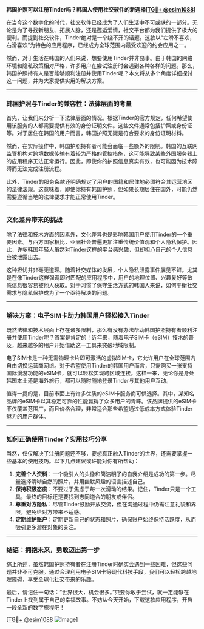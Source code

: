 **韩国护照可以注册Tinder吗？韩国人使用社交软件的新选择[[TG💪+ @esim1088](https://t.me/s/esim1088)]**

在当今这个数字化的时代，社交软件已经成为了人们生活中不可或缺的一部分。无论是为了寻找新朋友、拓展人脉，还是邂逅爱情，社交平台都为我们提供了极大的便利。而提到社交软件，Tinder绝对是一个绕不开的话题。这款以“左滑不喜欢，右滑喜欢”为特色的应用程序，已经成为全球范围内最受欢迎的约会应用之一。

然而，对于生活在韩国的人们来说，想要使用Tinder并非易事。由于韩国的网络环境和隐私政策相对严格，许多用户在尝试注册时会遇到各种各样的问题。那么，韩国护照持有人是否能够顺利注册并使用Tinder呢？本文将从多个角度详细探讨这一问题，并为大家提供实用的解决方案。

---

### **韩国护照与Tinder的兼容性：法律层面的考量**

首先，让我们来分析一下法律层面的情况。根据Tinder的官方规定，任何希望使用该服务的人都需要提供有效的身份证明文件。这些文件通常包括护照或身份证等。对于居住在韩国的用户而言，韩国护照无疑是符合要求的身份证明材料。

然而，在实际操作中，韩国护照持有者可能会面临一些额外的限制。韩国的互联网监管机构对跨境数据传输有着较为严格的管控措施，这可能导致某些外国服务器上的应用程序无法正常运行。因此，即使你的护照信息真实有效，也可能因为技术障碍而无法完成注册流程。

此外，Tinder的服务条款还明确规定了用户的国籍和居住地必须符合其运营地区的法律法规。这意味着，即使你持有韩国护照，但如果长期居住在国外，可能仍然需要遵循当地的法律要求才能正常使用Tinder。

---

### **文化差异带来的挑战**

除了法律和技术方面的因素外，文化差异也是影响韩国用户使用Tinder的一个重要因素。与西方国家相比，亚洲社会普遍更加注重传统价值观和个人隐私保护。因此，许多韩国年轻人虽然对Tinder这样的平台感兴趣，但却担心自己的个人信息会被泄露出去。

这种担忧并非毫无道理。随着社交媒体的发展，个人隐私泄露事件屡见不鲜。尤其是在像Tinder这样强调即时匹配的应用程序中，用户的地理位置、兴趣爱好等敏感信息很容易被他人获取。对于习惯了保守生活方式的韩国人来说，如何平衡社交需求与隐私保护成为了一个亟待解决的问题。

---

### **解决方案：电子SIM卡助力韩国用户轻松接入Tinder**

既然法律和技术层面上存在诸多限制，那么有没有办法帮助韩国护照持有者顺利注册并使用Tinder呢？答案是肯定的！近年来，随着电子SIM卡（eSIM）技术的普及，越来越多的用户开始借助这一工具来突破地域限制。

电子SIM卡是一种无需物理卡片即可激活的虚拟SIM卡，它允许用户在全球范围内自由切换运营商网络。对于希望使用Tinder的韩国用户而言，只需购买一张支持国际漫游功能的eSIM卡，就可以轻松实现跨区域连接。这样一来，无论你是身处韩国本土还是海外旅行，都可以随时随地登录Tinder与其他用户互动。

值得一提的是，目前市面上有许多优质的eSIM卡服务商可供选择。其中，某知名品牌的eSIM卡以其稳定可靠的性能赢得了众多用户的青睐。该品牌提供的eSIM卡不仅覆盖范围广，而且价格合理，非常适合那些希望通过低成本方式体验Tinder魅力的用户群体。

---

### **如何正确使用Tinder？实用技巧分享**

当然，仅仅解决了注册问题还不够，要想真正融入Tinder的世界，还需要掌握一些基本的使用技巧。以下几点建议或许能对你有所帮助：

1. **完善个人资料**：一个吸引人的头像和简洁明了的自我介绍是成功的第一步。尽量选择清晰自然的照片，并用幽默风趣的语言描述自己。
2. **保持积极态度**：不要过于焦虑于每一次滑动的结果。记住，Tinder只是一个工具，最终的目标还是要找到志同道合的朋友或伴侣。
3. **尊重对方隐私**：尽管Tinder鼓励开放交流，但在沟通过程中仍需注意礼貌和界限，避免给对方带来不适感。
4. **定期维护账户**：定期更新自己的状态和照片，确保账户始终保持活跃度，从而吸引更多潜在对象的关注。

---

### **结语：拥抱未来，勇敢迈出第一步**

综上所述，虽然韩国护照持有者在注册Tinder时确实会遇到一些困难，但这些问题并非不可克服。通过合理利用电子SIM卡等现代科技手段，我们可以轻松跨越地理障碍，享受全球化社交带来的乐趣。

最后，请记住一句话：“世界很大，机会很多。”只要你敢于尝试，就一定能够在Tinder上找到属于自己的幸福故事。不妨从今天开始，下载这款应用程序，开启一段全新的数字旅程吧！

[[TG💪+ @esim1088](https://t.me/s/esim1088) ![Image](https://i.postimg.cc/4NQfJmqS/Snipaste-2025-05-13-00-14-12.png)]